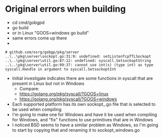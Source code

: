 # Original errors when building
- cd cmd/gobgpd
- go build
 - or in Linux "GOOS=windows go build"
 - same errors come up there
- 
```
# github.com/osrg/gobgp/pkg/server
..\..\pkg\server\sockopt.go:31:9: undefined: setListenTcpTTLSockopt
..\..\pkg\server\util.go:87:12: undefined: syscall.SetsockoptString
..\..\pkg\server\util.go:99:37: cannot use int(s) (type int) as type syscall.Handle in argument to syscall.SetsockoptInt
```

- Initial investigate indicates there are some functions in syscall that are present in Linux but not in Windows
    - Compare: 
     - https://golang.org/pkg/syscall/?GOOS=linux
     - https://golang.org/pkg/syscall/?GOOS=windows
- Each supported platform has its own sockopt_<platform>.go file that is selected to be used when compiling
 - I'm going to make one for Windows and have it be used when compiling for Windows, and "fix" functions to use primitives that are in Windows
 - I noticed BSD seems to have a similar problem as Windows, so I'm going to start by copying that and renaming it to sockopt_windows.go
 